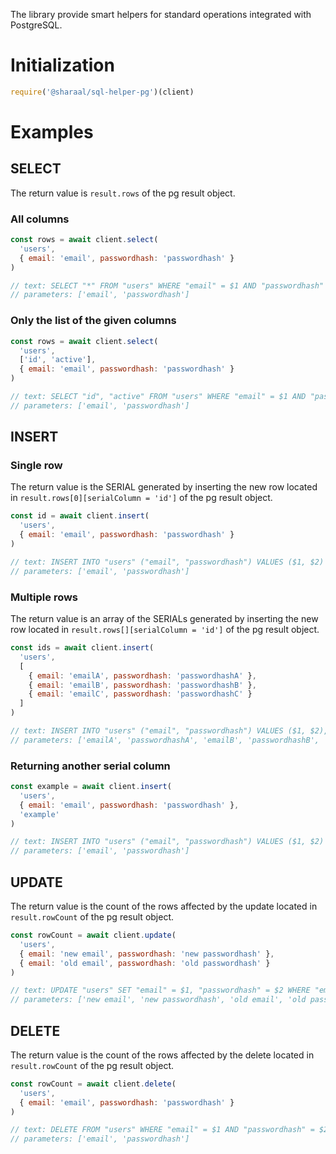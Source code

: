 The library provide smart helpers for standard operations integrated with PostgreSQL.

# Initialization

```javascript
require('@sharaal/sql-helper-pg')(client)
```

# Examples

## SELECT

The return value is `result.rows` of the pg result object.

### All columns

```javascript
const rows = await client.select(
  'users',
  { email: 'email', passwordhash: 'passwordhash' }
)

// text: SELECT "*" FROM "users" WHERE "email" = $1 AND "passwordhash" = $2
// parameters: ['email', 'passwordhash']
```

### Only the list of the given columns

```javascript
const rows = await client.select(
  'users',
  ['id', 'active'],
  { email: 'email', passwordhash: 'passwordhash' }
)

// text: SELECT "id", "active" FROM "users" WHERE "email" = $1 AND "passwordhash" = $2
// parameters: ['email', 'passwordhash']
```

## INSERT

### Single row

The return value is the SERIAL generated by inserting the new row located in `result.rows[0][serialColumn = 'id']` of the pg result object.

```javascript
const id = await client.insert(
  'users',
  { email: 'email', passwordhash: 'passwordhash' }
)

// text: INSERT INTO "users" ("email", "passwordhash") VALUES ($1, $2) RETURNING "id"
// parameters: ['email', 'passwordhash']
```

### Multiple rows

The return value is an array of the SERIALs generated by inserting the new row located in `result.rows[][serialColumn = 'id']` of the pg result object.

```javascript
const ids = await client.insert(
  'users',
  [
    { email: 'emailA', passwordhash: 'passwordhashA' },
    { email: 'emailB', passwordhash: 'passwordhashB' },
    { email: 'emailC', passwordhash: 'passwordhashC' }
  ]
)

// text: INSERT INTO "users" ("email", "passwordhash") VALUES ($1, $2), ($3, $4), ($5, $6) RETURNING "id"
// parameters: ['emailA', 'passwordhashA', 'emailB', 'passwordhashB', 'emailC', 'passwordhashC']
```

### Returning another serial column

```javascript
const example = await client.insert(
  'users',
  { email: 'email', passwordhash: 'passwordhash' },
  'example'
)

// text: INSERT INTO "users" ("email", "passwordhash") VALUES ($1, $2) RETURNING "example"
// parameters: ['email', 'passwordhash']
```

## UPDATE

The return value is the count of the rows affected by the update located in `result.rowCount` of the pg result object.

```javascript
const rowCount = await client.update(
  'users',
  { email: 'new email', passwordhash: 'new passwordhash' },
  { email: 'old email', passwordhash: 'old passwordhash' }
)

// text: UPDATE "users" SET "email" = $1, "passwordhash" = $2 WHERE "email" = $3 AND "passwordhash" = $4
// parameters: ['new email', 'new passwordhash', 'old email', 'old passwordhash']
```

## DELETE

The return value is the count of the rows affected by the delete located in `result.rowCount` of the pg result object.

```javascript
const rowCount = await client.delete(
  'users',
  { email: 'email', passwordhash: 'passwordhash' }
)

// text: DELETE FROM "users" WHERE "email" = $1 AND "passwordhash" = $2
// parameters: ['email', 'passwordhash']
```
